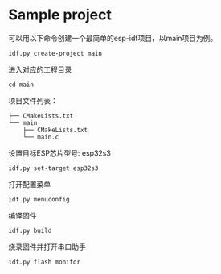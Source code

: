 # Sample project

可以用以下命令创建一个最简单的esp-idf项目，以main项目为例。

```
idf.py create-project main
```

进入对应的工程目录

```
cd main
```

项目文件列表：

```
├── CMakeLists.txt
└── main
    ├── CMakeLists.txt
    └── main.c
```


设置目标ESP芯片型号: esp32s3

```
idf.py set-target esp32s3
```



打开配置菜单

```
idf.py menuconfig
```



编译固件

```
idf.py build
```



烧录固件并打开串口助手

```
idf.py flash monitor
```





